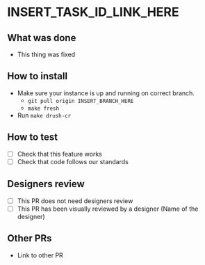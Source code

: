 # INSERT_TASK_ID_LINK_HERE
<!-- What problem does this solve? -->

## What was done
<!-- Describe what was done -->

* This thing was fixed

## How to install

* Make sure your instance is up and running on correct branch.
  * `git pull origin INSERT_BRANCH_HERE`
  * `make fresh`
* Run `make drush-cr`

## How to test
<!-- Describe steps how to test the features, add as many steps as you want to be tested -->

* [ ] Check that this feature works
* [ ] Check that code follows our standards

## Designers review
<!-- One of the checkboxes below needs to be checked like this: `[x]` (or click when not in edit mode) -->

* [ ] This PR does not need designers review
* [ ] This PR has been visually reviewed by a designer (Name of the designer)

## Other PRs
<!-- For example an related PR in another repository -->

* Link to other PR

